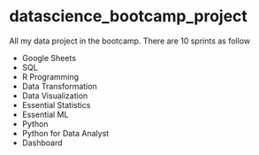 # datascience_bootcamp_project
All my data project in the bootcamp. There are 10 sprints as follow

- Google Sheets
- SQL
- R Programming
- Data Transformation
- Data Visualization
- Essential Statistics
- Essential ML
- Python
- Python for Data Analyst
- Dashboard


